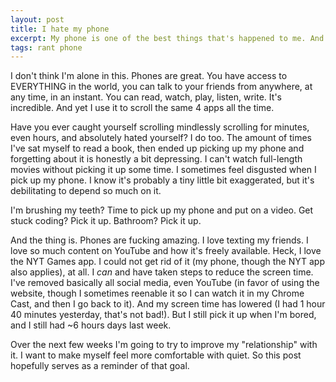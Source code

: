 ```yaml
---
layout: post
title: I hate my phone
excerpt: My phone is one of the best things that's happened to me. And I hate it.
tags: rant phone
---
```

I don't think I'm alone in this. Phones are great. You have access to EVERYTHING in the world, you can talk to your friends from anywhere, at any time, in an instant. You can read, watch, play, listen, write. It's incredible. And yet I use it to scroll the same 4 apps all the time.

Have you ever caught yourself scrolling mindlessly scrolling for minutes, even hours, and absolutely hated yourself? I do too. The amount of times I've sat myself to read a book, then ended up picking up my phone and forgetting about it is honestly a bit depressing. I can't watch full-length movies without picking it up some time. I sometimes feel disgusted when I pick up my phone. I know it's probably a tiny little bit exaggerated, but it's debilitating to depend so much on it.

I'm brushing my teeth? Time to pick up my phone and put on a video. Get stuck coding? Pick it up. Bathroom? Pick it up.

And the thing is. Phones are fucking amazing. I love texting my friends. I love so much content on YouTube and how it's freely available. Heck, I love the NYT Games app. I could not get rid of it (my phone, though the NYT app also applies), at all. I _can_ and have taken steps to reduce the screen time. I've removed basically all social media, even YouTube (in favor of using the website, though I sometimes reenable it so I can watch it in my Chrome Cast, and then I go back to it). And my screen time has lowered (I had 1 hour 40 minutes yesterday, that's not bad!). But I still pick it up when I'm bored, and I still had ~6 hours days last week.

Over the next few weeks I'm going to try to improve my "relationship" with it. I want to make myself feel more comfortable with quiet. So this post hopefully serves as a reminder of that goal.